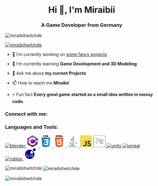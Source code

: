 <h1 align="center">Hi 👋, I'm Miraibii</h1>
<h3 align="center">A Game Developer from Germany</h3>

<p align="left"> <img src="https://komarev.com/ghpvc/?username=miraibiitwitchde&label=Profile%20views&color=0e75b6&style=flat" alt="miraibiitwitchde" /> </p>

<p align="left"> <a href="https://github.com/ryo-ma/github-profile-trophy"><img src="https://github-profile-trophy.vercel.app/?username=miraibiitwitchde" alt="miraibiitwitchde" /></a> </p>

- 🔭 I’m currently working on [some fancy projects](https://github.com/MiraibiitwitchDE)

- 🌱 I’m currently learning **Game Development and 3D Modeling**

- 💬 Ask me about **my current Projects**

- 📫 How to reach me **Miraibii**

- ⚡ Fun fact **Every great game started as a small idea written in messy code.**

<h3 align="left">Connect with me:</h3>
<p align="left">
</p>

<h3 align="left">Languages and Tools:</h3>
<p align="left"> 
  <!-- Blender -->
  <a href="https://www.blender.org/" target="_blank" rel="noreferrer"> 
    <img src="https://download.blender.org/branding/community/blender_community_badge_white.svg" alt="blender" width="40" height="40"/> 
  </a> 
  
  <!-- C# -->
  <a href="https://www.w3schools.com/cs/" target="_blank" rel="noreferrer"> 
    <img src="https://raw.githubusercontent.com/devicons/devicon/master/icons/csharp/csharp-original.svg" alt="csharp" width="40" height="40"/> 
  </a> 
  
  <!-- CSS -->
  <a href="https://www.w3schools.com/css/" target="_blank" rel="noreferrer"> 
    <img src="https://raw.githubusercontent.com/devicons/devicon/master/icons/css3/css3-original-wordmark.svg" alt="css3" width="40" height="40"/> 
  </a> 
  
  <!-- HTML -->
  <a href="https://www.w3.org/html/" target="_blank" rel="noreferrer"> 
    <img src="https://raw.githubusercontent.com/devicons/devicon/master/icons/html5/html5-original-wordmark.svg" alt="html5" width="40" height="40"/> 
  </a> 
  
  <!-- Java -->
  <a href="https://www.java.com" target="_blank" rel="noreferrer"> 
    <img src="https://raw.githubusercontent.com/devicons/devicon/master/icons/java/java-original.svg" alt="java" width="40" height="40"/> 
  </a> 
  
  <!-- JavaScript -->
  <a href="https://developer.mozilla.org/en-US/docs/Web/JavaScript" target="_blank" rel="noreferrer"> 
    <img src="https://raw.githubusercontent.com/devicons/devicon/master/icons/javascript/javascript-original.svg" alt="javascript" width="40" height="40"/> 
  </a> 
  
  <!-- Photoshop -->
  <a href="https://www.photoshop.com/en" target="_blank" rel="noreferrer"> 
    <img src="https://raw.githubusercontent.com/devicons/devicon/master/icons/photoshop/photoshop-line.svg" alt="photoshop" width="40" height="40"/> 
  </a> 
  
  <!-- Unity -->
  <a href="https://unity.com/" target="_blank" rel="noreferrer"> 
    <img src="https://www.vectorlogo.zone/logos/unity3d/unity3d-icon.svg" alt="unity" width="40" height="40"/> 
  </a> 
  
  <!-- Unreal Engine -->
  <a href="https://unrealengine.com/" target="_blank" rel="noreferrer"> 
    <img src="https://raw.githubusercontent.com/kenangundogan/fontisto/036b7eca71aab1bef8e6a0518f7329f13ed62f6b/icons/svg/brand/unreal-engine.svg" alt="unreal" width="40" height="40"/> 
  </a> 
  
  <!-- Roblox -->
  <a href="https://create.roblox.com/" target="_blank" rel="noreferrer">
    <img src="https://cdn.simpleicons.org/roblox" alt="roblox" width="40" height="40"/>
  </a>

  
  <!-- Lua / Luau -->
  <a href="https://luau-lang.org/" target="_blank" rel="noreferrer"> 
    <img src="https://raw.githubusercontent.com/devicons/devicon/master/icons/lua/lua-original.svg" alt="lua/luau" width="40" height="40"/> 
  </a> 
</p>


<p><img align="left" src="https://github-readme-stats.vercel.app/api/top-langs?username=miraibiitwitchde&show_icons=true&locale=en&layout=compact" alt="miraibiitwitchde" /></p>

<p>&nbsp;<img align="center" src="https://github-readme-stats.vercel.app/api?username=miraibiitwitchde&show_icons=true&locale=en" alt="miraibiitwitchde" /></p>

<p><img align="center" src="https://github-readme-streak-stats.herokuapp.com/?user=miraibiitwitchde&" alt="miraibiitwitchde" /></p>
